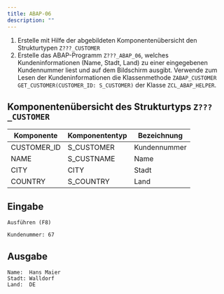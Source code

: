 ```yaml
---
title: ABAP-06
description: ""
---
```


1. Erstelle mit Hilfe der abgebildeten Komponentenübersicht den Strukturtypen `Z???_CUSTOMER`
2. Erstelle das ABAP-Programm `Z???_ABAP_06`, welches Kundeninformationen (Name, Stadt, Land) zu einer eingegebenen Kundennummer liest und auf dem Bildschirm ausgibt. Verwende zum Lesen der Kundeninformationen die Klassenmethode `ZABAP_CUSTOMER GET_CUSTOMER(CUSTOMER_ID: S_CUSTOMER)` der Klasse `ZCL_ABAP_HELPER`.

## Komponentenübersicht des Strukturtyps `Z???_CUSTOMER`

| Komponente  | Komponententyp | Bezeichnung  |
| ----------- | -------------- | ------------ |
| CUSTOMER_ID | S_CUSTOMER     | Kundennummer |
| NAME        | S_CUSTNAME     | Name         |
| CITY        | CITY           | Stadt        |
| COUNTRY     | S_COUNTRY      | Land         |

## Eingabe

```
Ausführen (F8)

Kundenummer: 67
```

## Ausgabe

```
Name:  Hans Maier
Stadt: Walldorf
Land:  DE
```
